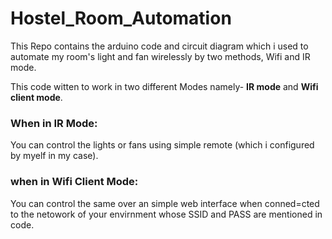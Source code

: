 # Hostel_Room_Automation
This Repo contains the arduino code and circuit diagram which i used to automate my room's light and fan wirelessly by two methods, Wifi and IR mode.


This code witten to work in two different Modes namely- <b>IR mode</b> and <b>Wifi client mode</b>.

### When in IR Mode:
  You can control the lights or fans using simple remote (which i configured by myelf in my case).
 
### when in Wifi Client Mode:
  You can control the same over an simple web interface when conned=cted to the netowork of your envirnment whose SSID and
  PASS are mentioned in code.
  
